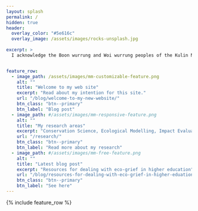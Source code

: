 ```yaml
---
layout: splash
permalink: /
hidden: true
header:
  overlay_color: "#5e616c"
  overlay_image: /assets/images/rocks-unsplash.jpg
 
excerpt: >
  I acknowledge the Boon wurrung and Woi wurrung peoples of the Kulin Nations as the Traditional Owners of the land on which I live and work, and pay my respects to their Elders past, present and emerging.


feature_row:
  - image_path: /assets/images/mm-customizable-feature.png
    alt: ""
    title: "Welcome to my web site"
    excerpt: "Read about my intention for this site."
    url: "/blog/welcome-to-my-new-website/"
    btn_class: "btn--primary"
    btn_label: "Blog post"
  - image_path: #/assets/images/mm-responsive-feature.png
    alt: ""
    title: "My research areas"
    excerpt: "Conservation Science, Ecological Modelling, Impact Evaluation, Conservation Policy."
    url: "/research/"
    btn_class: "btn--primary"
    btn_label: "Read more about my research"
  - image_path: #/assets/images/mm-free-feature.png
    alt: ""
    title: "Latest blog post"
    excerpt: "Resources for dealing with eco-grief in higher education"
    url: "/blog/resources-for-dealing-with-eco-grief-in-higher-eduation/"
    btn_class: "btn--primary"
    btn_label: "See here"      
---
```


{% include feature_row %}
